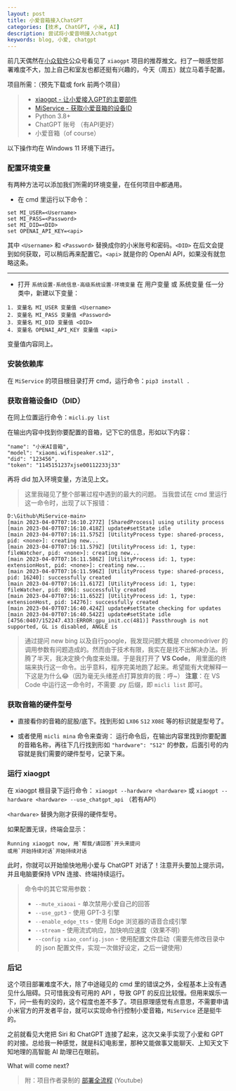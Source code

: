 ```yaml
---
layout: post
title: 小爱音箱接入ChatGPT
categories: [技术, ChatGPT, 小米, AI]
description: 尝试将小爱音响接入chatgpt
keywords: blog, 小爱, chatgpt
---
```


前几天偶然在[小众软件](https://meta.appinn.net/)公众号看见了 `xiaogpt` 项目的推荐推文。扫了一眼感觉部署难度不大，加上自己和室友也都还挺有兴趣的，今天（周五）就立马着手配置。

项目所需：（预先下载或 fork 前两个项目）
>
>+ [xiaogpt - 让小爱接入GPT的主要部件](https://github.com/yihong0618/xiaogpt)
>+ [MiService - 获取小爱音箱的设备ID](https://github.com/yihong0618/MiService)
>+ Python 3.8+
>+ ChatGPT 账号 （有API更好）
>+ 小爱音箱（of course）

以下操作均在 Windows 11 环境下进行。

### 配置环境变量

有两种方法可以添加我们所需的环境变量，在任何项目中都通用。

+ 在 cmd 里运行以下命令：

```
set MI_USER=<Username>
set MI_PASS=<Password>
set MI_DID=<DID>
set OPENAI_API_KEY=<api>
```

其中 `<Username>` 和 `<Password>` 替换成你的小米账号和密码。`<DID>` 在后文会提到如何获取，可以稍后再来配置它。`<api>` 就是你的 OpenAI API，如果没有就忽略这条。

---

+ 打开 `系统设置-系统信息-高级系统设置-环境变量`
在 用户变量 或 系统变量 任一分类中，新建以下变量：

```
1. 变量名 MI_USER 变量值 <Username>
2. 变量名 MI_PASS 变量值 <Password>
3. 变量名 MI_DID 变量值 <DID>
4. 变量名 OPENAI_API_KEY 变量值 <api>
```

变量值内容同上。

### 安装依赖库

在 `MiService` 的项目根目录打开 cmd，运行命令：`pip3 install .`

### 获取音箱设备ID（DID）

在同上位置运行命令：`micli.py list`

在输出内容中找到你要配置的音箱，记下它的信息，形如以下内容：

```
"name": "小米AI音箱",
"model": "xiaomi.wifispeaker.s12",
"did": "123456",
"token": "1145151237xjse00112233j33"
```

再将 did 加入环境变量，方法见上文。
> 这里我碰见了整个部署过程中遇到的最大的问题。
当我尝试在 cmd 里运行这一命令时，出现了以下报错：

```
D:\Github\MiService-main>
[main 2023-04-07T07:16:10.277Z] [SharedProcess] using utility process
[main 2023-04-07T07:16:10.418Z] update#setState idle
[main 2023-04-07T07:16:11.575Z] [UtilityProcess type: shared-process, pid: <none>]: creating new...
[main 2023-04-07T07:16:11.579Z] [UtilityProcess id: 1, type: fileWatcher, pid: <none>]: creating new...
[main 2023-04-07T07:16:11.586Z] [UtilityProcess id: 1, type: extensionHost, pid: <none>]: creating new...
[main 2023-04-07T07:16:11.596Z] [UtilityProcess type: shared-process, pid: 16240]: successfully created
[main 2023-04-07T07:16:11.617Z] [UtilityProcess id: 1, type: fileWatcher, pid: 896]: successfully created
[main 2023-04-07T07:16:11.652Z] [UtilityProcess id: 1, type: extensionHost, pid: 14276]: successfully created
[main 2023-04-07T07:16:40.424Z] update#setState checking for updates
[main 2023-04-07T07:16:40.542Z] update#setState idle
[4756:0407/152247.433:ERROR:gpu_init.cc(481)] Passthrough is not supported, GL is disabled, ANGLE is
```

> 通过提问 new bing 以及自行google，我发现问题大概是 chromedriver 的调用参数有问题造成的。然而由于技术有限，我实在是找不出解决办法。折腾了半天，我决定换个角度来处理。于是我打开了 **VS Code**， 用里面的终端来执行这一命令。出乎意料，程序完美地跑了起来。希望能有大佬解释一下这是为什么😂（因为毫无头绪差点打算放弃的我：呼~）
> **注意**：在 VS Code 中运行这一命令时，不需要 .py 后缀，即 `micli list` 即可。

### 获取音箱的硬件型号

+ 直接看你的音箱的屁股/底下。找到形如 `LX06` `S12` `X08E` 等的标识就是型号了。

+ 或者使用 `micli mina` 命令来查询：
运行命令后，在输出内容里找到你要配置的音箱名称，再往下几行找到形如 `"hardware": "S12"` 的参数，后面引号的内容就是我们需要的硬件型号，记录下来。

### 运行 xiaogpt

在 xiaogpt 根目录下运行命令：
`xiaogpt --hardware <hardware>`
或 `xiaogpt --hardware <hardware> --use_chatgpt_api` （若有API）

`<hardware>` 替换为刚才获得的硬件型号。

如果配置无误，终端会显示：

```
Running xiaogpt now, 用`帮我/请回答`开头来提问
或用`开始持续对话`开始持续对话
```

此时，你就可以开始愉快地用小爱与 ChatGPT 对话了！注意开头要加上提示词，并且电脑要保持 VPN 连接、终端持续运行。

> 命令中的其它常用参数：
>
>+ `--mute_xiaoai` - 单次禁用小爱自己的回答
>+ `--use_gpt3` - 使用 GPT-3 引擎
>+ `--enable_edge_tts` - 使用 Edge 浏览器的语音合成引擎
>+ `--stream` - 使用流式响应，加快响应速度（效果不明）
>+ `--config xiao_config.json` - 使用配置文件启动（需要先修改目录中的 json 配置文件，实现一次做好设定，之后一键使用）

### 后记

这个项目部署难度不大，除了中途碰见的 cmd 里的错误之外，全程基本上没有遇见什么阻碍。只可惜我没有可用的 API ，导致 GPT 的反应比较慢。但用来娱乐一下，问一些有的没的，这个程度也差不多了。项目原理感觉有点意思，不需要申请小米官方的开发者平台，就可以实现命令行控制小爱音箱，`MiService` 还是挺牛的。

之前就看见大佬把 Siri 和 ChatGPT 连接了起来，这次又亲手实现了小爱和 GPT 的对接。总给我一种感觉，就是科幻电影里，那种又能做事又能聊天、上知天文下知地理的高智能 AI 助理已在眼前。

What will come next?

> 附：项目作者录制的 [部署全流程](https://www.youtube.com/watch?v=K4YA8YwzOOA) (Youtube)
